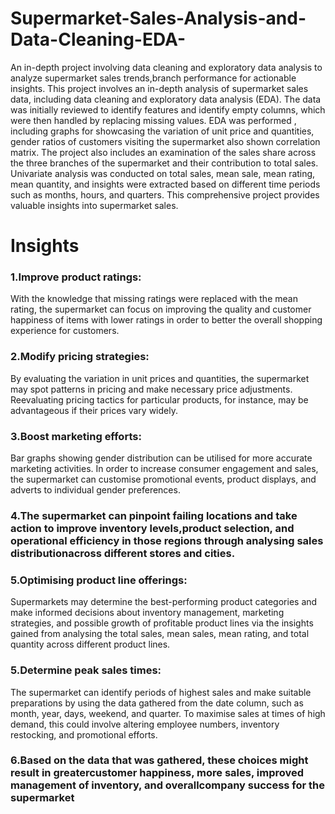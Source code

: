 # Supermarket-Sales-Analysis-and-Data-Cleaning-EDA-
An in-depth project involving data cleaning and exploratory data analysis to analyze supermarket sales trends,branch performance for actionable insights.
This project involves an in-depth analysis of supermarket sales data, including data cleaning and exploratory data analysis (EDA). The data was initially reviewed to identify features and identify empty columns, which were then handled by replacing missing values. EDA was performed , including graphs for showcasing the variation of unit price and quantities, gender ratios of customers visiting the supermarket also shown correlation matrix. The project also includes an examination of the sales share across the three branches of the supermarket and their contribution to total sales. Univariate analysis was conducted on total sales, mean sale, mean rating, mean quantity, and insights were extracted based on different time periods such as months, hours, and quarters. This comprehensive project provides valuable insights into supermarket sales.


# Insights
### 1.Improve product ratings:
With the knowledge that missing ratings were replaced with the
mean rating, the supermarket can focus on improving the quality and customer happiness of
items with lower ratings in order to better the overall shopping experience for customers.

### 2.Modify pricing strategies:
By evaluating the variation in unit prices and quantities, the supermarket
may spot patterns in pricing and make necessary price adjustments. Reevaluating
pricing tactics for particular products, for instance, may be advantageous if their prices vary
widely.

### 3.Boost marketing efforts:
Bar graphs showing gender distribution can be utilised for more
accurate marketing activities. In order to increase consumer engagement and sales, the supermarket
can customise promotional events, product displays, and adverts to individual
gender preferences.

### 4.The supermarket can pinpoint failing locations and take action to improve inventory levels,product selection, and operational efficiency in those regions through analysing sales distributionacross different stores and cities.

### 5.Optimising product line offerings:
Supermarkets may determine the best-performing product categories and make informed decisions about inventory management, marketing strategies,
and possible growth of profitable product lines via the insights gained from analysing the
total sales, mean sales, mean rating, and total quantity across different product lines.

### 5.Determine peak sales times: 
The supermarket can identify periods of highest sales and make
suitable preparations by using the data gathered from the date column, such as month, year,
days, weekend, and quarter. To maximise sales at times of high demand, this could involve
altering employee numbers, inventory restocking, and promotional efforts.

### 6.Based on the data that was gathered, these choices might result in greatercustomer happiness, more sales, improved management of inventory, and overallcompany success for the supermarket
